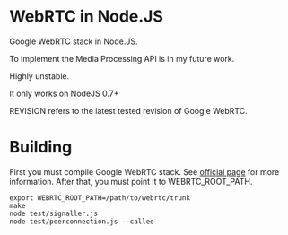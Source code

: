 WebRTC in Node.JS
=========================

Google WebRTC stack in Node.JS. 

To implement the Media Processing API is in my future work.

Highly unstable. 

It only works on NodeJS 0.7+

REVISION refers to the latest tested revision of Google WebRTC.

Building
========

First you must compile Google WebRTC stack. See [official page](http://www.webrtc.org/reference/getting-started) for more information.
After that, you must point it to WEBRTC_ROOT_PATH.

	export WEBRTC_ROOT_PATH=/path/to/webrtc/trunk
	make
	node test/signaller.js
	node test/peerconnection.js --callee
